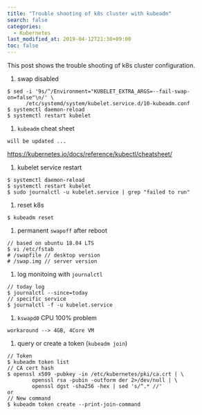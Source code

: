 ```yaml
---
title: "Trouble shooting of k8s cluster with kubeadm"
search: false
categories:
  - Kubernetes
last_modified_at: 2019-04-12T21:30+09:00
toc: false
---
```


This post shows the trouble shooting of k8s cluster configuration.  
  

1. swap disabled
```console
$ sed -i '9s/^/Environment="KUBELET_EXTRA_ARGS=--fail-swap-on=false"\n/' \
      /etc/systemd/system/kubelet.service.d/10-kubeadm.conf
$ systemctl daemon-reload
$ systemctl restart kubelet
```
1. `kubeadm` cheat sheet  
```console
will be updated ...
```
https://kubernetes.io/docs/reference/kubectl/cheatsheet/
1. kubelet service restart
```console
$ systemctl daemon-reload
$ systemctl restart kubelet
$ sudo journalctl -u kubelet.service | grep "failed to run"
```
1. reset k8s
```console
$ kubeadm reset
```
1. permanent `swapoff` after reboot
```console
// based on ubuntu 18.04 LTS
$ vi /etc/fstab
# /swapfile // desktop version
# /swap.img // server version
```
1. log monitoing with `journalctl`
```console
// today log
$ journalctl --since=today  
// specific service
$ journalctl -f -u kubelet.service
```
1. `kswapd0` CPU 100% problem
```console
workaround --> 4GB, 4Core VM
```  
1. query or create a token (`kubeadm join`)
```console
// Token
$ kubeadm token list
// CA cert hash
$ openssl x509 -pubkey -in /etc/kubernetes/pki/ca.crt | \
        openssl rsa -pubin -outform der 2>/dev/null | \
        openssl dgst -sha256 -hex | sed 's/^.* //'
or
// New command
$ kubeadm token create --print-join-command
```
